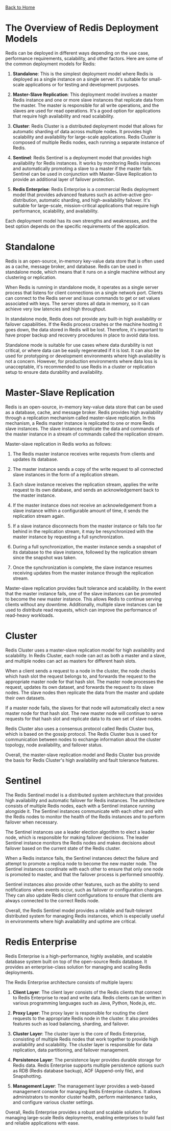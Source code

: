 [Back to Home](../README.md)
# The Overview of Redis Deployment Models
Redis can be deployed in different ways depending 
on the use case, performance requirements, scalability, 
and other factors. Here are some of the common 
deployment models for Redis:

1. **Standalone**: This is the simplest deployment model 
where Redis is deployed as a single instance on a 
single server. It's suitable for small-scale applications 
or for testing and development purposes.

2. **Master-Slave Replication**: This deployment model 
involves a master Redis instance and one or more 
slave instances that replicate data from the master. 
The master is responsible for all write operations,
and the slaves are used for read operations.
It's a good option for applications that require
high availability and read scalability.

3. **Cluster**: Redis Cluster is a distributed deployment model
that allows for automatic sharding of data across multiple
nodes. It provides high scalability and availability 
for large-scale applications. Redis Cluster is composed 
of multiple Redis nodes, each running a separate 
instance of Redis.

4. **Sentinel**: Redis Sentinel is a deployment model that
provides high availability for Redis instances. 
It works by monitoring Redis instances and automatically 
promoting a slave to a master if the master fails. 
Sentinel can be used in conjunction with Master-Slave 
Replication to provide an additional layer of failover
protection.

5. **Redis Enterprise**: Redis Enterprise is a commercial 
Redis deployment model that provides advanced features 
such as active-active geo-distribution, automatic sharding,
and high-availability failover. It's suitable for 
large-scale, mission-critical applications that require 
high performance, scalability, and availability.

Each deployment model has its own strengths and weaknesses, 
and the best option depends on the specific requirements 
of the application.

# Standalone
Redis is an open-source, in-memory key-value data store 
that is often used as a cache, message broker, 
and database. Redis can be used in standalone mode,
which means that it runs on a single machine without
any clustering or replication.

When Redis is running in standalone mode, it operates
as a single server process that listens for client 
connections on a single network port. Clients can
connect to the Redis server and issue commands to 
get or set values associated with keys. The server 
stores all data in memory, so it can achieve very 
low latencies and high throughput.

In standalone mode, Redis does not provide any built-in 
high availability or failover capabilities.
If the Redis process crashes or the machine hosting 
it goes down, the data stored in Redis will be lost.
Therefore, it's important to have proper backup and 
recovery procedures in place to avoid data loss.

Standalone mode is suitable for use cases where data 
durability is not critical, or where data can be easily
regenerated if it is lost. It can also be used for 
prototyping or development environments where high 
availability is not a concern. However, for production
environments where data loss is unacceptable, 
it's recommended to use Redis in a cluster or replication 
setup to ensure data durability and availability.

# Master-Slave Replication
Redis is an open-source, in-memory key-value data
store that can be used as a database, cache, and 
message broker. Redis provides high availability 
through a replication mechanism called master-slave
replication. In this mechanism, a Redis master 
instance is replicated to one or more Redis slave
instances. The slave instances replicate the data
and commands of the master instance in a stream 
of commands called the replication stream.

Master-slave replication in Redis works as follows:

1. The Redis master instance receives write requests 
from clients and updates its database.

2. The master instance sends a copy of the write request
to all connected slave instances in the form of a 
replication stream.

3. Each slave instance receives the replication stream,
applies the write request to its own database, and 
sends an acknowledgement back to the master instance.

4. If the master instance does not receive an acknowledgement
from a slave instance within a configurable amount 
of time, it sends the replication stream again.

5. If a slave instance disconnects from the master instance 
or falls too far behind in the replication stream,
it may be resynchronized with the master instance 
by requesting a full synchronization.

6. During a full synchronization, the master instance 
sends a snapshot of its database to the slave instance,
followed by the replication stream since the snapshot 
was taken.

7. Once the synchronization is complete, the slave instance 
resumes receiving updates from the master instance 
through the replication stream.

Master-slave replication provides fault tolerance 
and scalability. In the event that the master instance 
fails, one of the slave instances can be promoted to 
become the new master instance. This allows Redis to 
continue serving clients without any downtime. 
Additionally, multiple slave instances can be used
to distribute read requests, which can improve
the performance of read-heavy workloads.

# Cluster
Redis Cluster uses a master-slave replication model 
for high availability and scalability. In Redis Cluster, 
each node can act as both a master and a slave,
and multiple nodes can act as masters for different
hash slots.

When a client sends a request to a node in the cluster, 
the node checks which hash slot the request belongs to, 
and forwards the request to the appropriate master node
for that hash slot. The master node processes the request,
updates its own dataset, and forwards the request to 
its slave nodes. The slave nodes then replicate the
data from the master and update their own datasets.

If a master node fails, the slaves for that node 
will automatically elect a new master node for that
hash slot. The new master node will continue to serve
requests for that hash slot and replicate data to 
its own set of slave nodes.

Redis Cluster also uses a consensus protocol called
Redis Cluster bus, which is based on the gossip protocol.
The Redis Cluster bus is used for communication between
nodes to exchange information about the cluster topology, 
node availability, and failover status.

Overall, the master-slave replication model and Redis Cluster
bus provide the basis for Redis Cluster's high availability 
and fault tolerance features.

# Sentinel
The Redis Sentinel model is a distributed system architecture
that provides high availability and automatic failover 
for Redis instances. The architecture consists of multiple
Redis nodes, each with a Sentinel instance running alongside 
it. The Sentinel instances communicate with each other 
and with the Redis nodes to monitor the health of the
Redis instances and to perform failover when necessary.

The Sentinel instances use a leader election algorithm
to elect a leader node, which is responsible for making
failover decisions. The leader Sentinel instance monitors 
the Redis nodes and makes decisions about failover based 
on the current state of the Redis cluster.

When a Redis instance fails, the Sentinel instances 
detect the failure and attempt to promote a replica node 
to become the new master node. The Sentinel instances 
coordinate with each other to ensure that only one node 
is promoted to master, and that the failover process is 
performed smoothly.

Sentinel instances also provide other features, such as 
the ability to send notifications when events occur, 
such as failover or configuration changes. They can 
also update Redis client configurations to ensure that 
clients are always connected to the correct Redis node.

Overall, the Redis Sentinel model provides a reliable 
and fault-tolerant distributed system for managing 
Redis instances, which is especially useful in environments
where high availability and uptime are critical.

# Redis Enterprise
Redis Enterprise is a high-performance, highly available, 
and scalable database system built on top of the 
open-source Redis database. It provides an enterprise-class 
solution for managing and scaling Redis deployments.

The Redis Enterprise architecture consists of multiple layers:

1. **Client Layer**: The client layer consists of the Redis 
clients that connect to Redis Enterprise to read and 
write data. Redis clients can be written in various 
programming languages such as Java, Python, Node.js, 
etc.

2. **Proxy Layer**: The proxy layer is responsible for routing
the client requests to the appropriate Redis node in the
cluster. It also provides features such as load balancing,
sharding, and failover.

3. **Cluster Layer**: The cluster layer is the core of Redis 
Enterprise, consisting of multiple Redis nodes that 
work together to provide high availability and scalability. 
The cluster layer is responsible for data replication, 
data partitioning, and failover management.

4. **Persistence Layer**: The persistence layer provides durable 
storage for Redis data. Redis Enterprise supports multiple
persistence options such as RDB (Redis database backup), 
AOF (Append-only file), and Snapshotting.

5. **Management Layer**: The management layer provides a web-based
management console for managing Redis Enterprise clusters. 
It allows administrators to monitor cluster health, perform
maintenance tasks, and configure various cluster settings.

Overall, Redis Enterprise provides a robust and scalable
solution for managing large-scale Redis deployments, 
enabling enterprises to build fast and reliable applications
with ease.